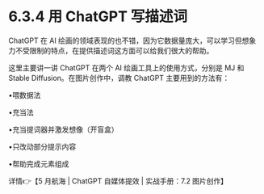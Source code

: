 # 6.3.4 用 ChatGPT 写描述词

ChatGPT 在 AI 绘画的领域表现的也不错，因为它数据量庞大，可以学习但想象力不受限制的特点，在提供描述词这方面可以给我们很大的帮助。

这里主要讲一讲 ChatGPT 在两个 AI 绘画工具上的使用方式，分别是 MJ 和 Stable Diffusion。在图片创作中，调教 ChatGPT 主要用到的方法有：

•喂数据法

•充当法

•充当提词器并激发想像（开盲盒）

•只改动部分提示内容

•帮助完成元素组成

详情👉【5 月航海 | ChatGPT 自媒体提效 | 实战手册：7.2 图片创作】